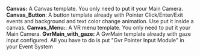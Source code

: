 **Canvas:** A Canvas template. You only need to put it your Main Camera.
**Canvas_Button**: A button template already with Pointer Click/Enter/Exit events and background and text color change animation. Use put it inside a canvas.
**Canvas_Menu:**: A VR menu template. You only need to put it your Main Camera.
**GvrMain_with_gaze:** A GvrMain template already with gaze input configured. All you have to do is put "Gvr Pointer Input Module" in your Event System